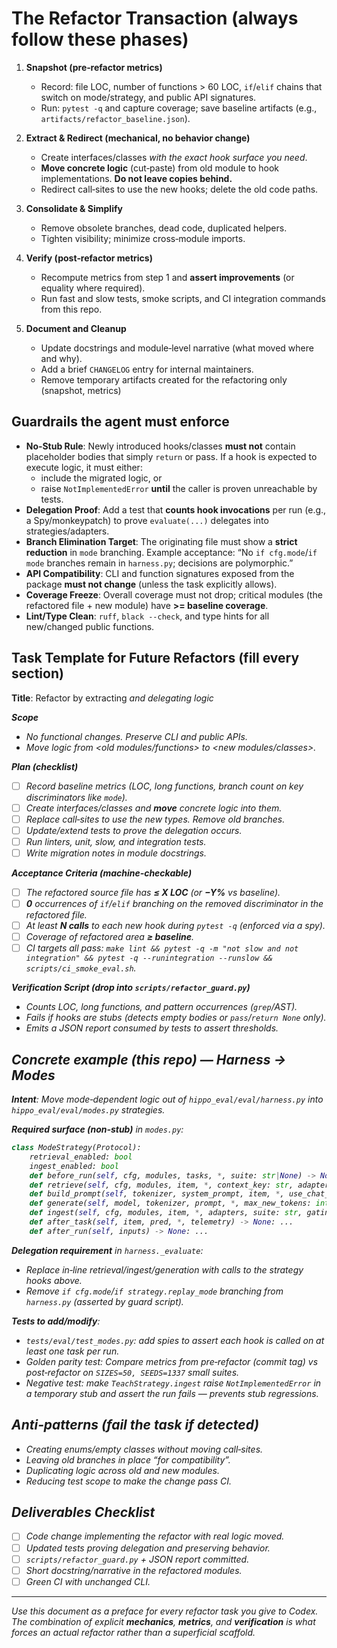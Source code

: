 # The Refactor Transaction (always follow these phases)

1. **Snapshot (pre‑refactor metrics)**
   - Record: file LOC, number of functions > 60 LOC, `if`/`elif` chains that switch on mode/strategy, and public API signatures.
   - Run: `pytest -q` and capture coverage; save baseline artifacts (e.g., `artifacts/refactor_baseline.json`).

2. **Extract & Redirect (mechanical, no behavior change)**
   - Create interfaces/classes *with the exact hook surface you need*.
   - **Move concrete logic** (cut‑paste) from old module to hook implementations. **Do not leave copies behind.**
   - Redirect call‑sites to use the new hooks; delete the old code paths.

3. **Consolidate & Simplify**
   - Remove obsolete branches, dead code, duplicated helpers.
   - Tighten visibility; minimize cross‑module imports.

4. **Verify (post‑refactor metrics)**
   - Recompute metrics from step 1 and **assert improvements** (or equality where required).
   - Run fast and slow tests, smoke scripts, and CI integration commands from this repo.

5. **Document and Cleanup**
   - Update docstrings and module‐level narrative (what moved where and why).
   - Add a brief `CHANGELOG` entry for internal maintainers.
   - Remove temporary artifacts created for the refactoring only (snapshot, metrics)

## Guardrails the agent **must enforce**

- **No‑Stub Rule**: Newly introduced hooks/classes **must not** contain placeholder bodies that simply `return` or pass. If a hook is expected to execute logic, it must either:
  - include the migrated logic, or
  - raise `NotImplementedError` **until** the caller is proven unreachable by tests.
- **Delegation Proof**: Add a test that **counts hook invocations** per run (e.g., a Spy/monkeypatch) to prove `evaluate(...)` delegates into strategies/adapters.
- **Branch Elimination Target**: The originating file must show a **strict reduction** in `mode` branching. Example acceptance: “No `if cfg.mode`/`if mode` branches remain in `harness.py`; decisions are polymorphic.”
- **API Compatibility**: CLI and function signatures exposed from the package **must not change** (unless the task explicitly allows).
- **Coverage Freeze**: Overall coverage must not drop; critical modules (the refactored file + new module) have **>= baseline coverage**.
- **Lint/Type Clean**: `ruff`, `black --check`, and type hints for all new/changed public functions.

## Task Template for Future Refactors (fill every section)

**Title**: Refactor _<area>_ by extracting _<object>_ and delegating logic

**Scope**  
- *No functional changes.* Preserve CLI and public APIs.
- Move logic from _<old modules/functions>_ to _<new modules/classes>_.

**Plan (checklist)**  
- [ ] Record baseline metrics (LOC, long functions, branch count on key discriminators like `mode`).  
- [ ] Create interfaces/classes and **move** concrete logic into them.  
- [ ] Replace call‑sites to use the new types. Remove old branches.  
- [ ] Update/extend tests to prove the delegation occurs.  
- [ ] Run linters, unit, slow, and integration tests.  
- [ ] Write migration notes in module docstrings.

**Acceptance Criteria (machine‑checkable)**  
- [ ] The refactored source file has **≤ X LOC** (or **−Y%** vs baseline).  
- [ ] **0** occurrences of `if`/`elif` branching on the removed discriminator in the refactored file.  
- [ ] At least **N calls** to each new hook during `pytest -q` (enforced via a spy).  
- [ ] Coverage of refactored area **≥ baseline**.  
- [ ] CI targets all pass: `make lint && pytest -q -m "not slow and not integration" && pytest -q --runintegration --runslow && scripts/ci_smoke_eval.sh`.

**Verification Script (drop into `scripts/refactor_guard.py`)**  
- Counts LOC, long functions, and pattern occurrences (`grep`/AST).  
- Fails if hooks are stubs (detects empty bodies or `pass`/`return None` only).  
- Emits a JSON report consumed by tests to assert thresholds.

## Concrete example (this repo) — Harness → Modes

**Intent**: Move *mode‑dependent* logic out of `hippo_eval/eval/harness.py` into `hippo_eval/eval/modes.py` strategies.

**Required surface (non‑stub)** in `modes.py`:
```py
class ModeStrategy(Protocol):
    retrieval_enabled: bool
    ingest_enabled: bool
    def before_run(self, cfg, modules, tasks, *, suite: str|None) -> None: ...
    def retrieve(self, cfg, modules, item, *, context_key: str, adapters) -> tuple[list[str], list[str], list[str], MemoryTokens|None]: ...
    def build_prompt(self, tokenizer, system_prompt, item, *, use_chat_template: bool) -> str: ...
    def generate(self, model, tokenizer, prompt, *, max_new_tokens: int, long_context: bool) -> tuple[str, int, int]: ...
    def ingest(self, cfg, modules, item, *, adapters, suite: str, gating) -> None: ...
    def after_task(self, item, pred, *, telemetry) -> None: ...
    def after_run(self, inputs) -> None: ...
```
**Delegation requirement** in `harness._evaluate`:
- Replace in‑line retrieval/ingest/generation with calls to the strategy hooks above.  
- Remove `if cfg.mode`/`if strategy.replay_mode` branching from `harness.py` (asserted by guard script).

**Tests to add/modify**:
- `tests/eval/test_modes.py`: add spies to assert each hook is called on at least one task per run.  
- Golden parity test: Compare metrics from pre‑refactor (commit tag) vs post‑refactor on `SIZES=50, SEEDS=1337` small suites.  
- Negative test: make `TeachStrategy.ingest` raise `NotImplementedError` in a temporary stub and assert the run fails — prevents stub regressions.

## Anti‑patterns (fail the task if detected)
- Creating enums/empty classes without moving call‑sites.  
- Leaving old branches in place “for compatibility”.  
- Duplicating logic across old and new modules.  
- Reducing test scope to make the change pass CI.

## Deliverables Checklist
- [ ] Code change implementing the refactor with real logic moved.  
- [ ] Updated tests proving delegation and preserving behavior.  
- [ ] `scripts/refactor_guard.py` + JSON report committed.  
- [ ] Short docstring/narrative in the refactored modules.  
- [ ] Green CI with unchanged CLI.

---

*Use this document as a preface for every refactor task you give to Codex. The combination of explicit **mechanics**, **metrics**, and **verification** is what forces an actual refactor rather than a superficial scaffold.*
